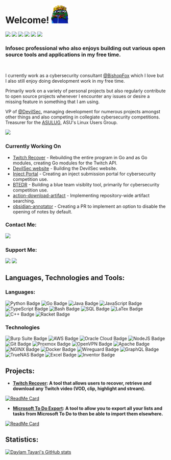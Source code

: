 # Welcome! ![](https://github.com/daylamtayari/daylamtayari/blob/master/peepoHey.gif)
  
<a href="https://github.com/daylamtayari"><img src="https://komarev.com/ghpvc/?username=daylamtayari&color=orange&style=flat-square&label=Views:" height=28/></a>
<a href="https://tayari.gg"><img src="https://img.shields.io/badge/WEBSITE-%23FF7139.svg?&style=for-the-badge&logo=firefox-browser&logoColor=white"></a>
<a href="https://github.com/daylamtayari/Resume/blob/master/resume.pdf"><img src="https://img.shields.io/badge/Resume-%23E6676B.svg?&style=for-the-badge&logoColor=white"/></a>
<a href="https://www.linkedin.com/in/daylamtayari"><img src="https://img.shields.io/badge/linkedin-%230077B5.svg?&style=for-the-badge&logo=linkedin&logoColor=white"/></a>
<a href="https://github.com/daylamtayari/PGP-Keys"><img src="https://img.shields.io/badge/PGP Keys-%230093DD.svg?&style=for-the-badge&logo=gnu-privacy-guard&logoColor=white"/></a>
<a href="https://github.com/daylamtayari"><img src="https://img.shields.io/github/followers/daylamtayari?color=222222&label=GH%20FOLLOWERS&logo=github&style=for-the-badge"/></a>

### Infosec professional who also enjoys building out various open source tools and applications in my free time.
  
<br/>

I currently work as a cybersecurity consultant [@BishopFox](https://github.com/BishopFox) which I love but I also still enjoy doing development work in my free time.

Primarily work on a variety of personal projects but also regularly contribute to open source projects whenever I encounter any issues or desire a missing feature in something that I am using.

VP of [@DevilSec](https://github.com/devilsec), managing development for numerous projects amongst other things and also competing in collegiate cybersecurity competitions.  
Treasurer for the [ASULUG](https://asulug.org), ASU's Linux Users Group.

<a href="https://github.com/daylamtayari/Resume/blob/master/resume.pdf"><img src="https://img.shields.io/badge/Check_out_my_Resume-%23E6676B.svg?&style=for-the-badge&logoColor=white"/></a>

### Currently Working On
- [Twitch Recover](https://github.com/twitchrecover) - Rebuilding the entire program in Go and as Go modules, creating Go modules for the Twitch API.
- [DevilSec website](https://github.com/devilsec/website) - Building the DevilSec website.
- [Inject Portal](https://github.com/devilsec/inject-portal) - Creating an inject submission portal for cybersecurity competition use.
- [BTEDR](https://github.com/devilsec/btedr) - Building a blue team visiblity tool, primarily for cybersecurity competition use.
- [action-download-artifact](https://github.com/dawidd6/action-download-artifact) - Implementing repository-wide artifact searching. 
- [obsidian-annotator](https://github.com/elias-sundqvist/obsidian-annotator) - Creating a PR to implement an option to disable the opening of notes by default.

### Contact Me:
<a href="mailto:daylam@tayari.gg"><img src="https://img.shields.io/badge/email-%238B89CC.svg?&style=for-the-badge&logo=protonmail&logoColor=white"/></a>

### Support Me:
<a href="https://ko-fi.com/tayari"><img src="https://img.shields.io/badge/tayari-%23FF5E5B.svg?&style=for-the-badge&logo=KoFi&logoColor=white&labelColor=black"></a> <a href="https://paypal.me/daylamtayari"><img src="https://img.shields.io/badge//daylamtayari-%2300457C.svg?&style=for-the-badge&logo=PayPal&logoColor=white&labelColor=black"></a> 

## Languages, Technologies and Tools:

### Languages:

![Python Badge](https://img.shields.io/badge/Python-3776AB?style=for-the-badge&labelColor=black&logo=python&logoColor=white) 
![Go Badge](https://img.shields.io/badge/Go-00ADD8?style=for-the-badge&labelColor=black&logo=go&logoColor=white) 
![Java Badge](https://img.shields.io/badge/Java-007396?style=for-the-badge&labelColor=black&logo=java&logoColor=white) 
![JavaScript Badge](https://img.shields.io/badge/Javascript-F0DB4F?style=for-the-badge&labelColor=black&logo=javascript&logoColor=white) 
![TypeScript Badge](https://img.shields.io/badge/TypeScript-3178C6?style=for-the-badge&labelColor=black&logo=typescript&logoColor=white) 
![Bash Badge](https://img.shields.io/badge/Bash-4EAA25?style=for-the-badge&labelColor=black&logo=gnubash&logoColor=white) 
![SQL Badge](https://img.shields.io/badge/SQL-4169E1?style=for-the-badge&labelColor=black&logo=postgresql&logoColor=white) 
![LaTex Badge](https://img.shields.io/badge/LaTex-008080?style=for-the-badge&labelColor=black&logo=LaTex&logoColor=white)
![C++ Badge](https://img.shields.io/badge/C++-00599C?style=for-the-badge&labelColor=black&logo=cplusplus&logoColor=white) 
![Racket Badge](https://img.shields.io/badge/Racket-9F1D20?style=for-the-badge&labelColor=black&logo=Racket&logoColor=white)

### Technologies

![Burp Suite Badge](https://img.shields.io/badge/Burp_Suite-FF6633?style=for-the-badge&labelColor=black&logo=&logoColor=white)
![AWS Badge](https://img.shields.io/badge/AWS-232F3E?style=for-the-badge&labelColor=black&logo=amazonaws&logoColor=white) 
![Oracle Cloud Badge](https://img.shields.io/badge/Oracle_Cloud-F80000?style=for-the-badge&labelColor=black&logo=oracle&logoColor=white) 
![NodeJS Badge](https://img.shields.io/badge/Node.JS-339933?style=for-the-badge&labelColor=black&logo=nodedotjs&logoColor=white)
![Git Badge](https://img.shields.io/badge/Git-F05032?style=for-the-badge&labelColor=black&logo=git&logoColor=white) 
![Proxmox Badge](https://img.shields.io/badge/Proxmox-E57000?style=for-the-badge&labelColor=black&logo=proxmox&logoColor=white)
![OpenVPN Badge](https://img.shields.io/badge/OpenVPN-EA7E20?style=for-the-badge&labelColor=black&logo=OpenVPN&logoColor=white)
![Apache Badge](https://img.shields.io/badge/apache-D22128?style=for-the-badge&labelColor=black&logo=apache&logoColor=white)
![NGINX Badge](https://img.shields.io/badge/nginx-269539?style=for-the-badge&labelColor=black&logo=nginx&logoColor=white)
![Docker Badge](https://img.shields.io/badge/docker-2496ED?style=for-the-badge&labelColor=black&logo=docker&logoColor=white)
![Wireguard Badge](https://img.shields.io/badge/wireguard-88171A?style=for-the-badge&labelColor=black&logo=Wireguard&logoColor=white)
![GraphQL Badge](https://img.shields.io/badge/GraphQL-E10098?style=for-the-badge&labelColor=black&logo=GraphQL&logoColor=white)
![TrueNAS Badge](https://img.shields.io/badge/TrueNAS-0095D5?style=for-the-badge&labelColor=black&logo=truenas&logoColor=white)
![Excel Badge](https://img.shields.io/badge/Excel-217346?style=for-the-badge&labelColor=black&logo=microsoftexcel&logoColor=white)
![Inventor Badge](https://img.shields.io/badge/Autodesk_Inventor-0696D7?style=for-the-badge&labelColor=black&logo=autodesk&logoColor=white)


## Projects:
- **[**Twitch Recover**](https://github.com/TwitchRecover/TwitchRecover): A tool that allows users to **recover**, **retrieve** and **download** any Twitch video (VOD, clip, highlight and stream).**  

[![ReadMe Card](https://github-readme-stats.vercel.app/api/pin/?username=TwitchRecover&repo=TwitchRecover&show_icons=true&theme=great-gatsby)](https://github.com/TwitchRecover/TwitchRecover)

- **[**Microsoft To Do Export**](https://github.com/daylamtayari/Microsoft-To-Do-Export): A tool to allow you to export all your lists and tasks from Microsoft To Do to then be able to import them elsewhere.**

[![ReadMe Card](https://github-readme-stats.vercel.app/api/pin/?username=daylamtayari&repo=Microsoft-To-Do-Export&show_icons=true&theme=great-gatsby)](https://github.com/daylamtayari/Microsoft-To-Do-Export)

## Statistics:
[![Daylam Tayari's GitHub stats](https://github-readme-stats.vercel.app/api?username=daylamtayari&show_icons=true&theme=great-gatsby&count_private=true&hide=issues,contribs)](https://github.com/daylamtayari)
